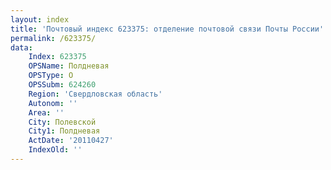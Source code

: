 ```yaml
---
layout: index
title: 'Почтовый индекс 623375: отделение почтовой связи Почты России'
permalink: /623375/
data:
    Index: 623375
    OPSName: Полдневая
    OPSType: О
    OPSSubm: 624260
    Region: 'Свердловская область'
    Autonom: ''
    Area: ''
    City: Полевской
    City1: Полдневая
    ActDate: '20110427'
    IndexOld: ''
---
```

